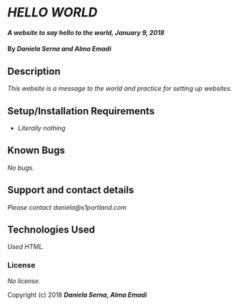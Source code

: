 # _HELLO WORLD_

#### _A website to say hello to the world, January 9, 2018_

#### By _**Daniela Serna and Alma Emadi**_

## Description

_This website is a message to the world and practice for setting up websites._
## Setup/Installation Requirements

* _Literally nothing_


## Known Bugs

_No bugs._

## Support and contact details

_Please contact daniela@s1portland.com_

## Technologies Used

_Used HTML._

### License

*No license.*

Copyright (c) 2018 **_Daniela Serna, Alma Emadi_**

